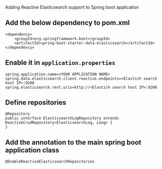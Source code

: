 Adding Reactive Elasticsearch support to Spring boot application

## Add the below dependency to pom.xml

```
<dependency>
    <groupId>org.springframework.boot</groupId>
    <artifactId>spring-boot-starter-data-elasticsearch</artifactId>
</dependency>
```

## Enable it in `application.properties`

```
spring.application.name=<YOUR APPLICATION NAME>
spring.data.elasticsearch.client.reactive.endpoints=<Elastich search host IP>:9200
spring.elasticsearch.rest.uris=http://<Elastich search host IP>:9200
```

## Define repositories

```
@Repository
public interface ElasticsearchLogRepository extends ReactiveCrudRepository<ElasticsearchLog, Long> {
}
```


## Add the annotation to the main spring boot application class

```
@EnableReactiveElasticsearchRepositories
```
